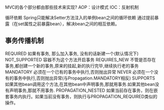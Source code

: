 
MVC的各个部分都由那些技术来实现?
AOP：设计模式 
IOC：反射机制

循环依赖
Spring只能解决Setter方法注入的单例bean之间的循环依赖
通过提前暴露（在set属性之前暴露bean），解决bean之间的相互依赖。

## 事务传播机制
 REQUIRED 如果有事务, 那么加入事务, 没有的话新建一个(默认情况下)
 NOT_SUPPORTED 容器不为这个方法开启事务
 REQUIRES_NEW 不管是否存在事务,都创建一个新的事务,原来的挂起,新的执行完毕,继续执行老的事务
 MANDATORY 必须在一个已有的事务中执行,否则抛出异常
 NEVER 必须在一个没有的事务中执行,否则抛出异常(与Propagation.MANDATORY相反)
 SUPPORTS 如果其他bean调用这个方法,在其他bean中声明事务,那就用事务.如果其他bean没有声明事务,那就不用事务.
 PROPAGATION_NESTED 如果当前存在事务，则在嵌套事务内执行。如果当前没有事务，则执行与PROPAGATION_REQUIRED类似的操作。